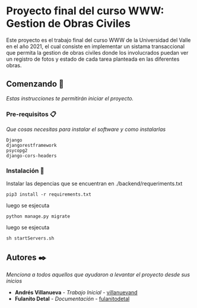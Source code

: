 # Proyecto final del curso WWW: Gestion de Obras Civiles

Este proyecto es el trabajo final del curso WWW de la Universidad del Valle en el año 2021, el cual consiste en implementar un sistama transaccional que permita 
la gestion de obras civiles donde los involucrados puedan ver un registro de fotos y estado de cada tarea planteada en las diferentes obras.

## Comenzando 🚀

_Estas instrucciones te permitirán iniciar el proyecto._



### Pre-requisitos 📋

_Que cosas necesitas para instalar el software y como instalarlas_

```
Django
djangorestframework
psycopg2
django-cors-headers
```

### Instalación 🔧

Instalar las depencias que se encuentran en ./backend/requeriments.txt

```
pip3 install -r requirements.txt
```

luego se esjecuta

```
python manage.py migrate
```

luego se esjecuta

```
sh startServers.sh
```

## Autores ✒️

_Menciona a todos aquellos que ayudaron a levantar el proyecto desde sus inicios_

* **Andrés Villanueva** - *Trabajo Inicial* - [villanuevand](https://github.com/villanuevand)
* **Fulanito Detal** - *Documentación* - [fulanitodetal](#fulanito-de-tal)


